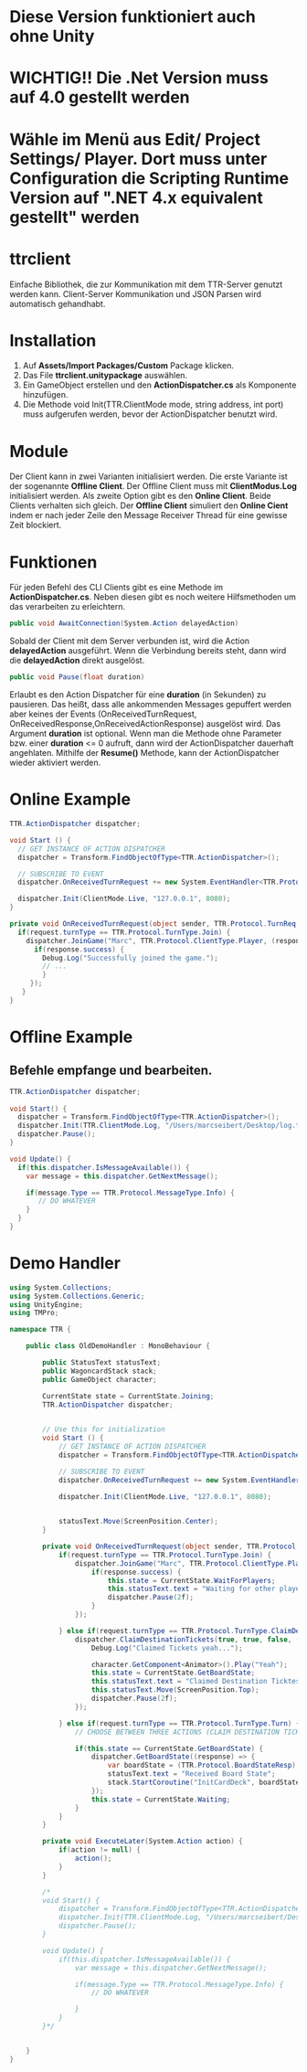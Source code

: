 # Diese Version funktioniert auch ohne Unity

# WICHTIG!! Die .Net Version muss auf 4.0 gestellt werden
# Wähle im Menü aus Edit/ Project Settings/ Player. Dort muss unter Configuration die Scripting Runtime Version auf ".NET 4.x equivalent gestellt" werden
# ttrclient
Einfache Bibliothek, die zur Kommunikation mit dem TTR-Server genutzt werden kann. Client-Server Kommunikation und JSON Parsen 
wird automatisch gehandhabt.

# Installation

1. Auf **Assets/Import Packages/Custom** Package klicken.
2. Das File **ttrclient.unitypackage** auswählen.
3. Ein GameObject erstellen und den **ActionDispatcher.cs** als Komponente hinzufügen.
4. Die Methode void Init(TTR.ClientMode mode, string address, int port) muss aufgerufen werden, bevor der ActionDispatcher benutzt wird.

# Module
Der Client kann in zwei Varianten initialisiert werden. Die erste Variante ist der sogenannte **Offline Client**. Der Offline Client muss mit **ClientModus.Log** initialisiert werden. Als zweite Option gibt es den **Online Client**. Beide Clients verhalten sich gleich. Der **Offline Client** simuliert den **Online Cient** indem er nach jeder Zeile den Message Receiver Thread für eine gewisse Zeit blockiert.

# Funktionen
Für jeden Befehl des CLI Clients gibt es eine Methode im **ActionDispatcher.cs**. Neben diesen gibt es noch weitere Hilfsmethoden um das verarbeiten zu erleichtern.

```csharp
public void AwaitConnection(System.Action delayedAction)
```
Sobald der Client mit dem Server verbunden ist, wird die Action **delayedAction** ausgeführt. Wenn die Verbindung bereits steht, dann wird die **delayedAction** direkt ausgelöst.

```csharp
public void Pause(float duration)
```
Erlaubt es den Action Dispatcher für eine **duration** (in Sekunden) zu pausieren. Das heißt, dass alle ankommenden Messages gepuffert werden aber keines der Events (OnReceivedTurnRequest, OnReceivedResponse,OnReceivedActionResponse) ausgelöst wird.
Das Argument **duration** ist optional. Wenn man die Methode ohne Parameter bzw. einer **duration** <= 0 aufruft, dann wird der ActionDispatcher dauerhaft angehlaten. Mithilfe der **Resume()** Methode, kann der ActionDispatcher wieder aktiviert werden.

# Online Example
```csharp
TTR.ActionDispatcher dispatcher;

void Start () {
  // GET INSTANCE OF ACTION DISPATCHER
  dispatcher = Transform.FindObjectOfType<TTR.ActionDispatcher>();	

  // SUBSCRIBE TO EVENT
  dispatcher.OnReceivedTurnRequest += new System.EventHandler<TTR.Protocol.TurnReq>(OnReceivedTurnRequest);

  dispatcher.Init(ClientMode.Live, "127.0.0.1", 8080);
}

private void OnReceivedTurnRequest(object sender, TTR.Protocol.TurnReq request) {
  if(request.turnType == TTR.Protocol.TurnType.Join) {
    dispatcher.JoinGame("Marc", TTR.Protocol.ClientType.Player, (response) => {
      if(response.success) {
        Debug.Log("Successfully joined the game.");
        // ...
        }
     });
   }
}
```

# Offline Example
## Befehle empfange und bearbeiten.
```csharp
TTR.ActionDispatcher dispatcher;
  
void Start() {
  dispatcher = Transform.FindObjectOfType<TTR.ActionDispatcher>();
  dispatcher.Init(TTR.ClientMode.Log, "/Users/marcseibert/Desktop/log.txt");
  dispatcher.Pause();
}

void Update() {
  if(this.dispatcher.IsMessageAvailable()) {
    var message = this.dispatcher.GetNextMessage();

    if(message.Type == TTR.Protocol.MessageType.Info) {
       // DO WHATEVER
    }
  }
}
```

# Demo Handler
```csharp
using System.Collections;
using System.Collections.Generic;
using UnityEngine;
using TMPro;

namespace TTR {

	public class OldDemoHandler : MonoBehaviour {

		public StatusText statusText;
		public WagoncardStack stack;
		public GameObject character;

		CurrentState state = CurrentState.Joining;
		TTR.ActionDispatcher dispatcher;

		
		// Use this for initialization
		void Start () {
			// GET INSTANCE OF ACTION DISPATCHER
			dispatcher = Transform.FindObjectOfType<TTR.ActionDispatcher>();	

			// SUBSCRIBE TO EVENT
			dispatcher.OnReceivedTurnRequest += new System.EventHandler<TTR.Protocol.TurnReq>(OnReceivedTurnRequest);
			
			dispatcher.Init(ClientMode.Live, "127.0.0.1", 8080);


			statusText.Move(ScreenPosition.Center);
		}

		private void OnReceivedTurnRequest(object sender, TTR.Protocol.TurnReq request) {
			if(request.turnType == TTR.Protocol.TurnType.Join) {
				dispatcher.JoinGame("Marc", TTR.Protocol.ClientType.Player, (response) => {
					if(response.success) {
						this.state = CurrentState.WaitForPlayers;
						this.statusText.text = "Waiting for other players.";
						dispatcher.Pause(2f);
					}		
				});

			} else if(request.turnType == TTR.Protocol.TurnType.ClaimDestinationTickets) {
				dispatcher.ClaimDestinationTickets(true, true, false, (response) => {
					Debug.Log("Claimed Tickets yeah...");

					character.GetComponent<Animator>().Play("Yeah");
					this.state = CurrentState.GetBoardState;
					this.statusText.text = "Claimed Destination Ticktes";
					this.statusText.Move(ScreenPosition.Top);
					dispatcher.Pause(2f);
				});

			} else if(request.turnType == TTR.Protocol.TurnType.Turn) {
				// CHOOSE BETWEEN THREE ACTIONS (CLAIM DESTINATION TICKETS / DRAW PASSENGER CARS / BUILD ROUTE)

				if(this.state == CurrentState.GetBoardState) {
					dispatcher.GetBoardState((response) => {
						var boardState = (TTR.Protocol.BoardStateResp) response;
						statusText.text = "Received Board State";
						stack.StartCoroutine("InitCardDeck", boardState.faceUpPassengerCarDeck);
					});
					this.state = CurrentState.Waiting;
				}
			}
		}

		private void ExecuteLater(System.Action action) {
			if(action != null) {
				action();
			}
		}

		/*
		void Start() {
			dispatcher = Transform.FindObjectOfType<TTR.ActionDispatcher>();
			dispatcher.Init(TTR.ClientMode.Log, "/Users/marcseibert/Desktop/log.txt");
			dispatcher.Pause();
		}

		void Update() {
			if(this.dispatcher.IsMessageAvailable()) {
				var message = this.dispatcher.GetNextMessage();

				if(message.Type == TTR.Protocol.MessageType.Info) {
					// DO WHATEVER

				}
			}
		}*/


	}
}
```
